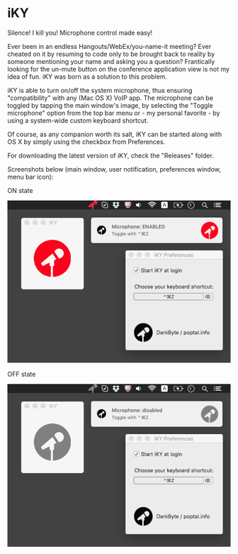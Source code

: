 # iKY

Silence! I kill you! Microphone control made easy!

Ever been in an endless Hangouts/WebEx/you-name-it meeting? Ever cheated on it by resuming to code only to be brought back to reality by someone mentioning your name and asking you a question? Frantically looking for the un-mute button on the conference application view is not my idea of fun. iKY was born as a solution to this problem.

iKY is able to turn on/off the system microphone, thus ensuring "compatibility" with any (Mac OS X) VoIP app. The microphone can be toggled by tapping the main window's image, by selecting the "Toggle microphone" option from the top bar menu or - my personal favorite - by using a system-wide custom keyboard shortcut.

Of course, as any companion worth its salt, iKY can be started along with OS X by simply using the checkbox from Preferences.

For downloading the latest version of iKY, check the "Releases" folder.


Screenshots below (main window, user notification, preferences window, menu bar icon):

ON state

![iKY screenshot 1](iKY_on.png?raw=true "iKY screenshot 1")

OFF state

![iKY screenshot 2](iKY_off.png?raw=true "iKY screenshot 2")
